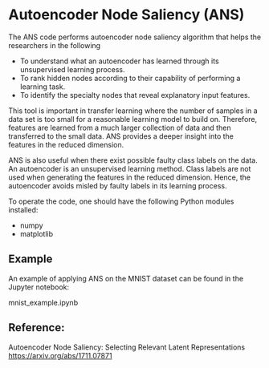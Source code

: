 # Autoencoder Node Saliency (ANS)

The ANS code performs autoencoder node saliency algorithm that helps the researchers in the following
-	To understand what an autoencoder has learned through its unsupervised learning process.  
-	To rank hidden nodes according to their capability of performing a learning task.
-	To identify the specialty nodes that reveal explanatory input features.

This tool is important in transfer learning where the number of samples in a data set is too small for a reasonable learning model to build on. Therefore, features are learned from a much larger collection of data and then transferred to the small data. ANS provides a deeper insight into the features in the reduced dimension.

ANS is also useful when there exist possible faulty class labels on the data. An autoencoder is an unsupervised learning method. Class labels are not used when generating the features in the reduced dimension. Hence, the autoencoder avoids misled by faulty labels in its learning process.

To operate the code, one should have the following Python modules installed:
  - numpy
  - matplotlib

## Example
An example of applying ANS on the MNIST dataset can be found in the Jupyter notebook:

mnist_example.ipynb

## Reference:
Autoencoder Node Saliency: Selecting Relevant Latent Representations
https://arxiv.org/abs/1711.07871

